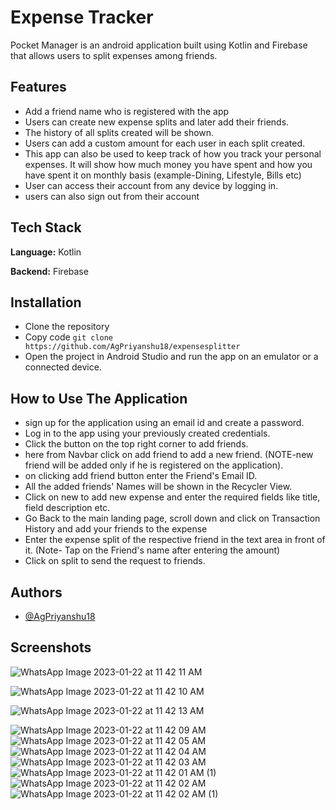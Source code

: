 
# Expense Tracker

Pocket Manager is an android application built using Kotlin and Firebase that allows users to split expenses among friends.




## Features
- Add a friend name who is registered with the app
- Users can create new expense splits and later add their friends.
- The history of all splits created will be shown.
- Users can add a custom amount for each user in each split created.
- This app can also be used to keep track of how you track your personal expenses. It will show how much money you have spent and how you have spent it on monthly basis (example-Dining, Lifestyle, Bills etc)
- User can access their account from any device by logging in.
- users can also sign out from their account



## Tech Stack

**Language:** Kotlin

**Backend:** Firebase







## Installation

- Clone the repository
- Copy code
```git clone https://github.com/AgPriyanshu18/expensesplitter```
- Open the project in Android Studio and run the app on an emulator or a connected device.
    
## How to Use The Application
- sign up for the application using an email id and create a password.
- Log in to the app using your previously created credentials.
- Click the button on the top right corner to add friends.
- here from Navbar click on add friend to add a new friend.
(NOTE-new friend will be added only if he is registered on the application).
- on clicking add friend button enter the Friend's Email ID.
- All the added friends' Names will be shown in the Recycler View.
- Click on new to add new expense and enter the required fields like title, field description etc.
- Go Back to the main landing page, scroll down and click on Transaction History and add your friends to the expense 
- Enter the expense split of the respective friend in the text area in front of it.
(Note- Tap on the Friend's name after entering the amount)
- Click on split to send the request to friends.



## Authors

- [@AgPriyanshu18](https://github.com/AgPriyanshu18)


## Screenshots
![WhatsApp Image 2023-01-22 at 11 42 11 AM](https://user-images.githubusercontent.com/113442441/213906126-e9fb753e-869d-464a-9e5f-9ac7501cff9c.jpeg)

![WhatsApp Image 2023-01-22 at 11 42 10 AM](https://user-images.githubusercontent.com/113442441/213906109-7f165b30-8060-439a-89f7-e4356a539bcc.jpeg)

![WhatsApp Image 2023-01-22 at 11 42 13 AM](https://user-images.githubusercontent.com/113442441/213906145-118350b1-44e3-42cd-ad90-2cbfb1e5379e.jpeg)


![WhatsApp Image 2023-01-22 at 11 42 09 AM](https://user-images.githubusercontent.com/113442441/213906169-f95cdf5a-1f3c-435a-86e4-372314b998d0.jpeg)
![WhatsApp Image 2023-01-22 at 11 42 05 AM](https://user-images.githubusercontent.com/113442441/213906178-51d80df1-af4a-43bd-933f-7948c9b0d8bc.jpeg)
![WhatsApp Image 2023-01-22 at 11 42 04 AM](https://user-images.githubusercontent.com/113442441/213906191-5a85f8eb-4a21-4ced-b8ad-c4d98848f259.jpeg)
![WhatsApp Image 2023-01-22 at 11 42 03 AM](https://user-images.githubusercontent.com/113442441/213906199-da9070a5-7139-480f-b5ca-e089f46cdbb2.jpeg)
![WhatsApp Image 2023-01-22 at 11 42 01 AM (1)](https://user-images.githubusercontent.com/113442441/213906230-1b75278c-4f2c-454e-b20f-c7b10a00296c.jpeg)
![WhatsApp Image 2023-01-22 at 11 42 02 AM](https://user-images.githubusercontent.com/113442441/213906214-0e0bb466-76c3-4728-a544-9fde9d882a5c.jpeg)
![WhatsApp Image 2023-01-22 at 11 42 02 AM (1)](https://user-images.githubusercontent.com/113442441/213906274-d085a08e-3b6c-4daa-82ee-09cee28b864f.jpeg)

